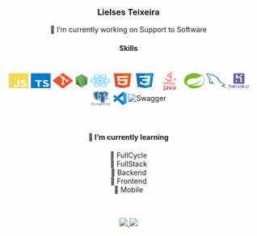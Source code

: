 <div align="center">
	
### Lielses Teixeira

🔭 I’m currently working on Support to Software


#### Skills

<div style="display: inline_block"><br>
  <img align="center" alt="Js" height="30" width="40"  src="https://raw.githubusercontent.com/devicons/devicon/master/icons/javascript/javascript-plain.svg">
  <img align="center" alt="Ts" height="30" width="40" src="https://raw.githubusercontent.com/devicons/devicon/master/icons/typescript/typescript-plain.svg">
		<img align="center" alt="git" height="30" width="40"  src="https://raw.githubusercontent.com/devicons/devicon/master/icons/git/git-plain.svg">
	<img align="center" alt="Node.js" width="26px" src="https://raw.githubusercontent.com/github/explore/80688e429a7d4ef2fca1e82350fe8e3517d3494d/topics/nodejs/nodejs.png" />
  <img align="center" alt="React" height="30" width="40" src="https://raw.githubusercontent.com/devicons/devicon/master/icons/react/react-original.svg">
  <img align="center" alt="HTML" height="30" width="40" src="https://raw.githubusercontent.com/devicons/devicon/master/icons/html5/html5-original.svg">
  <img align="center" alt="CSS" height="30" width="40" src="https://raw.githubusercontent.com/devicons/devicon/master/icons/css3/css3-original.svg">
  <img align="center" alt="Java" height="40" width="50" src="https://github.com/devicons/devicon/blob/master/icons/java/java-plain-wordmark.svg">
  <img align="center" alt="Spring" height="30" width="40" src="https://raw.githubusercontent.com/devicons/devicon/master/icons/spring/spring-original.svg">
  <img align="center" alt="MySQL" height="30" width="40" src="https://raw.githubusercontent.com/devicons/devicon/master/icons/mysql/mysql-original.svg">
	<img align="center" alt="Heroku" height="30" width="40" src="https://raw.githubusercontent.com/devicons/devicon/master/icons/heroku/heroku-plain-wordmark.svg">
	<img align="center" alt="Heroku" height="30" width="40" src="https://raw.githubusercontent.com/devicons/devicon/master/icons/postgresql/postgresql-plain-wordmark.svg">
  <img align="center" alt="Visual Studio Code" width="26px" src="https://raw.githubusercontent.com/github/explore/80688e429a7d4ef2fca1e82350fe8e3517d3494d/topics/visual-studio-code/visual-studio-code.png" />
	 <img align="center" alt="Swagger" height="40" width="80px" src="https://static1.smartbear.co/swagger/media/assets/images/swagger_logo.svg">
	</div>
	
	

<br />
<br />


#### 🌱 I’m currently learning

🔭 FullCycle <br />
🔭 FullStack <br />
🔭 Backend <br />
🔭 Frontend <br />
🔭 Mobile

<br />
<br />

<div align="center">
  <a href="https://github.com/LyhTeixeirah">
  <img height="150em" src="https://github-readme-stats.vercel.app/api?username=LyhTeixeirah&show_icons=true&theme=midnight-purple&include_all_commits=true&count_private=true"/>
  <img height="150em" src="https://github-readme-stats.vercel.app/api/top-langs/?username=LyhTeixeirah&layout=compact&langs_count=7&theme=midnight-purple"/>
</div>
	

